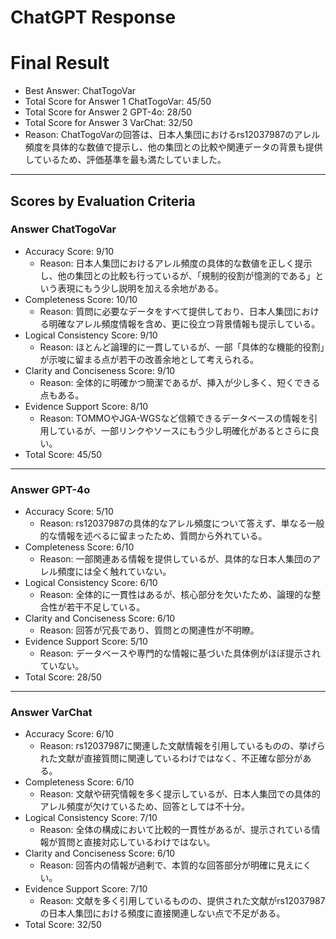 # ChatGPT Response

# Final Result

- Best Answer: ChatTogoVar
- Total Score for Answer 1 ChatTogoVar: 45/50
- Total Score for Answer 2 GPT-4o: 28/50
- Total Score for Answer 3 VarChat: 32/50
- Reason: ChatTogoVarの回答は、日本人集団におけるrs12037987のアレル頻度を具体的な数値で提示し、他の集団との比較や関連データの背景も提供しているため、評価基準を最も満たしていました。

---

## Scores by Evaluation Criteria

### Answer ChatTogoVar
- Accuracy Score: 9/10
  - Reason: 日本人集団におけるアレル頻度の具体的な数値を正しく提示し、他の集団との比較も行っているが、「規制的役割が憶測的である」という表現にもう少し説明を加える余地がある。
- Completeness Score: 10/10
  - Reason: 質問に必要なデータをすべて提供しており、日本人集団における明確なアレル頻度情報を含め、更に役立つ背景情報も提示している。
- Logical Consistency Score: 9/10
  - Reason: ほとんど論理的に一貫しているが、一部「具体的な機能的役割」が示唆に留まる点が若干の改善余地として考えられる。
- Clarity and Conciseness Score: 9/10
  - Reason: 全体的に明確かつ簡潔であるが、挿入が少し多く、短くできる点もある。
- Evidence Support Score: 8/10
  - Reason: TOMMOやJGA-WGSなど信頼できるデータベースの情報を引用しているが、一部リンクやソースにもう少し明確化があるとさらに良い。
- Total Score: 45/50

---

### Answer GPT-4o
- Accuracy Score: 5/10
  - Reason: rs12037987の具体的なアレル頻度について答えず、単なる一般的な情報を述べるに留まったため、質問から外れている。
- Completeness Score: 6/10
  - Reason: 一部関連ある情報を提供しているが、具体的な日本人集団のアレル頻度には全く触れていない。
- Logical Consistency Score: 6/10
  - Reason: 全体的に一貫性はあるが、核心部分を欠いたため、論理的な整合性が若干不足している。
- Clarity and Conciseness Score: 6/10
  - Reason: 回答が冗長であり、質問との関連性が不明瞭。
- Evidence Support Score: 5/10
  - Reason: データベースや専門的な情報に基づいた具体例がほぼ提示されていない。
- Total Score: 28/50

---

### Answer VarChat
- Accuracy Score: 6/10
  - Reason: rs12037987に関連した文献情報を引用しているものの、挙げられた文献が直接質問に関連しているわけではなく、不正確な部分がある。
- Completeness Score: 6/10
  - Reason: 文献や研究情報を多く提示しているが、日本人集団での具体的アレル頻度が欠けているため、回答としては不十分。
- Logical Consistency Score: 7/10
  - Reason: 全体の構成において比較的一貫性があるが、提示されている情報が質問と直接対応しているわけではない。
- Clarity and Conciseness Score: 6/10
  - Reason: 回答内の情報が過剰で、本質的な回答部分が明確に見えにくい。
- Evidence Support Score: 7/10
  - Reason: 文献を多く引用しているものの、提供された文献がrs12037987の日本人集団における頻度に直接関連しない点で不足がある。
- Total Score: 32/50